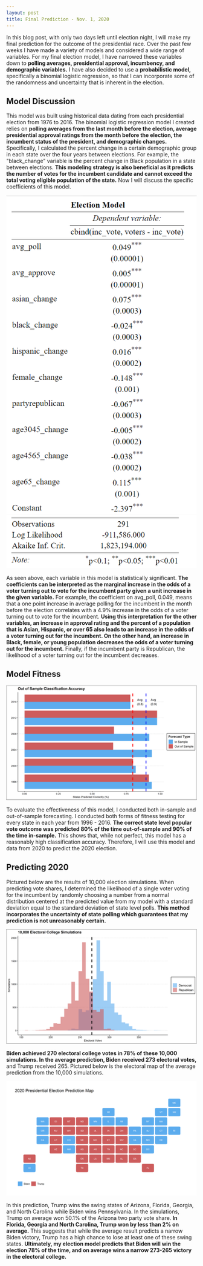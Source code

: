 ```yaml
---
layout: post
title: Final Prediction - Nov. 1, 2020
---
```


In this blog post, with only two days left until election night, I will make my final prediction for the outcome of the presidential race. Over the past few weeks I have made a variety of models and considered a wide range of variables. For my final election model, I have narrowed these variables down to **polling averages, presidential approval, incumbency, and demographic variables.** I have also decided to use a **probabilistic model,** specifically a binomial logistic regression, so that I can incorporate some of the randomness and uncertainty that is inherent in the election. 

## Model Discussion

This model was built using historical data dating from each presidential election from 1976 to 2016. The binomial logistic regression model I created relies on **polling averages from the last month before the election, average presidential approval ratings from the month before the election, the incumbent status of the president, and demographic changes.** Specifically, I calculated the percent change in a certain demographic group in each state over the four years between elections. For example, the "black_change" variable is the percent change in Black population in a state between elections. **This modeling strategy is also beneficial as it predicts the number of votes for the incumbent candidate and cannot exceed the total voting eligible population of the state.** Now I will discuss the specific coefficients of this model. 

![picture](../images/final_model_top.png)
![picture](../images/final_model_bottom.png)

As seen above, each variable in this model is statistically significant. **The coefficients can be interpreted as the marginal increase in the odds of a voter turning out to vote for the incumbent party given a unit increase in the given variable.** For example, the coefficient on avg_poll, 0.049, means that a one point increase in average polling for the incumbent in the month before the election correlates with a 4.9% increase in the odds of a voter turning out to vote for the incumbent. **Using this interpretation for the other variables, an increase in approval rating and the percent of a population that is Asian, Hispanic, or over 65 also leads to an increase in the odds of a voter turning out for the incumbent. On the other hand, an increase in Black, female, or young population decreases the odds of a voter turning out for the incumbent.** Finally, if the incumbent party is Republican, the likelihood of a voter turning out for the incumbent decreases. 

## Model Fitness

![picture](../images/final_samp_graph.png)

To evaluate the effectiveness of this model, I conducted both in-sample and out-of-sample forecasting. I conducted both forms of fitness testing for every state in each year from 1996 - 2016. **The correct state level popular vote outcome was predicted 80% of the time out-of-sample and 90% of the time in-sample.** This shows that, while not perfect, this model has a reasonably high classification accuracy. Therefore, I will use this model and data from 2020 to predict the 2020 election.

## Predicting 2020 

Pictured below are the results of 10,000 election simulations. When predicting vote shares, I determined the likelihood of a single voter voting for the incumbent by randomly choosing a number from a normal distribution centered at the predicted value from my model with a standard deviation equal to the standard deviation of state level polls. **This method incorporates the uncertainty of state polling which guarantees that my prediction is not unreasonably certain.** 

![picture](../images/final_predict.png)

**Biden achieved 270 electoral college votes in 78% of these 10,000 simulations. In the average prediction, Biden received 273 electoral votes,** and Trump received 265. Pictured below is the electoral map of the average prediction from the 10,000 simulations. 

![picture](../images/final_prediction_map.png)

In this prediction, Trump wins the swing states of Arizona, Florida, Georgia, and North Carolina while Biden wins Pennsylvania. In the simulations, Trump on average won 50.1% of the Arizona two party vote share. **In Florida, Georgia and North Carolina, Trump won by less than 2% on average.** This suggests that while the average result predicts a narrow Biden victory, Trump has a high chance to lose at least one of these swing states. **Ultimately, my election model predicts that Biden will win the election 78% of the time, and on average wins a narrow 273-265 victory in the electoral college.** 


